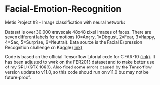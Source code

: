 # Facial-Emotion-Recognition
Metis Project #3 - Image classification with neural networks

Dataset is over 30,000 grayscale 48x48 pixel images of faces. There are seven different labels for emotions (0=Angry, 1=Disgust, 2=Fear, 3=Happy, 4=Sad, 5=Surprise, 6=Neutral). Data source is the Facial Expression Recognition challenge on Kaggle [(link)](https://www.kaggle.com/c/challenges-in-representation-learning-facial-expression-recognition-challenge/data)
 
Code is based on the official Tensorflow tutorial code for CIFAR-10 [(link)](https://github.com/tensorflow/tensorflow/tree/r0.11/tensorflow/models/image/cifar10/). It has been adjusted to work on the FER2013 dataset and to make better use of my GPU (GTX 1080). Also fixed some errors caused by the Tensorflow version update to v11.0, so this code should run on v11.0 but may not be future-proof.  
 
